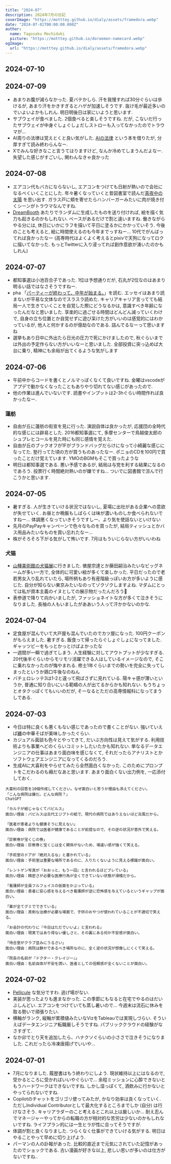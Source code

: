 ```yaml
---
title: "2024-07"
description: 2024年7月の日記
coverImage: "https://motttey.github.io/dialy/assets/framedora.webp"
date: "2024-07-01T00:00:00.000Z"
author:
  name: Tagosaku Mochiduki
  picture: "https://motttey.github.io/doraemon-namecard.webp"
ogImage:
  url: "https://motttey.github.io/dialy/assets/framedora.webp"
---
```

## 2024-07-10

## 2024-07-09
- あまりお腹が減らなかった. 夏バテかしら. 汗を我慢すれば30分ぐらいは歩けるが, あまり汗をかきすぎるとハゲが加速しそうです. 抜け毛が最近多いのでいよいよかもしれん. 明日明後日は家にいようと思います. 
- サブウェイが食べました. 2個食べると楽しそうですね. だが, こないだ行ったサブウェイが中身ぐしょぐしょだしストローも入ってなかったのでトラウマが...
- AI周りの法律は覚えとくと良い気がした. [AIの法律](https://www.shojihomu.co.jp/publishing/details?publish_id=4346&cd=282501) という本を借りたが, 分厚すぎて読み終わらんなー. 
- Xでみんな好きなこと言うてはりますけど, なんか冷めてしまうんだよなー. 失望した感じがすごいし, 関わんなきゃ良かった

## 2024-07-08
- エアコン代もバカにならないし, エアコンをつけても日射が熱いので会社になるべくいくことにした. 年々暑くなっていくと昔図書室で読んだ[真夜中の太陽](https://www.amazon.co.jp/dp/4841100776) を思い出す. ガラス戸に頬を寄せたらハンバーガーみたいに肉が焼き付くシーンがトラウマなんですね. 
- [DreamBooth](https://wikiwiki.jp/sd_toshiaki/Dream%20Booth) あたりでランダムに生成したものを送り付ければ, 絵を描く気力も起きるのかもしれない. ベースがあるだけで割と違いますね. 働きながらやる分には, 休日にいかにラフを描いて平日に塗るかにかかっていそう. 今後のことも考えると, 絵に時間使えるのも今年までっすねー... 10代でがんばってれば良かったなー (高専時代はよくよく考えるとpixivで天狗になってロクに描いてなかった. もっとTwitterに入り浸ってれば創作意欲が湧いたのかもしれん)

## 2024-07-07
- 都知事選は小池百合子であった. 1位は予想通りだが, 石丸が2位なのはあまり明るい話ではなさそうですねー. 
- pha 「[パーティーが終わって、中年が始まる。](https://www.gentosha.co.jp/book/detail/9784344042933/)」を読む. エッセイはあまり読まないが平易な文体なのでスラスラ読めた. キャリアキャリア言ってても結局一人で生きていくことを自覚した際にどうなるかは, 意識すべき年齢になったんだなと思いました. 享楽的に過ごせる時間はどんどん減っていくわけで, 自身の立ち位置とか自覚せずに遊び呆けた方がいいのは感覚的にはわかっているが, 他人と何かするのが億劫なのである. 詰んでるなーって思いますね
- 選挙もあり日中に外出たら日光の圧力で死にかけましたので, 秋ぐらいまでは外出の予定作らない方がいいなーと思いました. 全部投資に突っ込めば大台に乗り, 精神にも余裕が出てくるような気がします

## 2024-07-06
- 午前中からコードを書くとノルマっぽくなくて良いですね. 金曜はvscodeがアプデで動かなくなったこともありやり切れてない感じがあったので. 
- 他の作業は進んでいないです. 読書やインプットは2-3hぐらい時間作れば良かったなー. 

### 蓮舫
- 自由が丘に蓮舫の街宣を見に行った. 演説自体は良かったが, 応援団の全時代的な感じには辟易とした. 2016都知事選にて, 多摩センターで鳥越俊太郎のシュプレヒコールを見た時にも同じ感情を覚えた.
- 自由が丘のブックオフが1Fがブランドバッグだらけになって小綺麗な感じになってた. 塾行ってた頃の方が買うものあったなー. ポニョのCDを100円で買ったことだけ覚えています. YMOのBGMもそこで買ったような
- 明日は都知事選である. 悪い予感であるが, 結局は与党を利する結果になるのであろう. 投票行く時間絶対熱いのが嫌ですね... ついでに図書館で涼んで行こうかと思います.  

## 2024-07-05
- 暑すぎる. 人が生きていける状況ではないし, 夏場に出社がある企業への意欲が失せていく. お昼とか晩飯もしばらくは味が濃いものしか食べられないですねー... 体調悪くなっていきそうですしー、より気を使話ないといけない
- 先月のPayPayキャンペーンで色々なものを買ったが, 結局ティッシュとかバス用品みたいなものを買い忘れたなー... 
- 株がそろそろ下がる気がして怖いです. 7月はもういじらない方がいいわね

### 犬猫
- [山種美術館の犬猫展](https://www.yamatane-museum.jp/exh/2024/dogcat.html)に行きました. 俵屋宗達とか藤田嗣治みたいなビッグネームが多い一方で, 全体的に可愛い絵が多くて楽しかった. 平日だったので老若男女入り乱れていたら, 場所柄もあり有産階級っぽいお方が多いように感じた. 自分が知らない東京みたいなのってゾクゾクしますよね. マダムにとっては私が資本主義のイヌとしての展示物だったんだろう🐶
- 表参道で降りて向かいましたが, ファッショネイトな方が多くて泣きそうになりました. 長袖の人もいましたがああいう人って汗かかないのかな. 

## 2024-07-04
- 定食屋が混んでいて大戸屋も混んでいたのでカツ屋になった. 100円クーポンがもらえました. 暑すぎる. 飯食って帰ったらぐしょぐしょになってました. ギャッツビーをもっとかっとけばよかったな
- 一週間が一瞬で過ぎてしまう. 人生経験に対してアウトプットが少なすぎる. 20代後半ぐらいからモリモリ活躍できる人はしているイメージなので, そこに乗れなかったのが悔やまれる. 修士1年ぐらいまでの勢いを完全に失ってしまったというか鶏口牛後なのねん
- バチェロレッテ3は1-2と違って飛ばさずに見れている. 陽キャ感が薄いというか, 普通に知り合いにいる範疇の人が出てるからかも知れない. もうちょっとオタクっぽくてもいいのだが, そーなるとただの高専情報科になってまうしである. 

## 2024-07-03
- 今日は特に良くも悪くもない感じであったので書くことがない. 強いていえば[纏](https://tabelog.com/tokyo/A1317/A131710/13285625/)の中華そばが美味しかったぐらい. 
- カジュアル面談も色々とやってきて, だいぶ方向性は見えて気がする. 利用技術よりも事業へどのくらいコミットしたいたかも知れない. 単なるデータエンジニアの仕事はあまり面白味を感じなくて, それだったらアナリストとかソフトウェアエンジニアになってくるのだろう. 
- 生成AIに大喜利をやらせてみたら全然面白くなかった. このためにプロンプトをこだわるのも癪だなあと思います. あまり面白くない出力例を, 一応添付しておく. 
```
大喜利の回答を10個作成してください。なぜ面白いと思うか理由も添えてください。
「こんな病院は嫌だ。どんな病院？」
ChatGPT

「カルテが紙じゃなくてパピルス」
面白い理由：パピルスは古代エジプトの紙で、現代の病院ではありえないほど古風だから。

「医者が患者よりも健康そうに見えない」
面白い理由：病院では医者が健康であることが前提なので、その逆の状況が意外で笑える。

「診察券が宝くじの券」
面白い理由：診察券と宝くじは全く関係がないため、場違い感が強くて笑える。

「手術室のドアが『絶対入るな』と書かれている」
面白い理由：手術室は重要な場所であるのに、入りたくないように見える標識が面白い。

「レントゲン写真が『おおっと、もう一回』と言われるほどブレている」
面白い理由：精密さが必要な医療行為が全くできていない状態が滑稽だから。

「看護師が全員フルフェイスの仮面をかぶっている」
面白い理由：患者に安心感を与えるべき看護師が逆に恐怖感を与えているというギャップが面白い。

「薬が全てグミでできている」
面白い理由：真剣な治療が必要な場面で、子供のおやつが使われていることが不適切で笑える。

「お会計の代わりに『今日はただでいいよ』と言われる」
面白い理由：現実ではあり得ない優しさと、その裏にある何か不安感が面白い。

「待合室がクラブ並みにうるさい」
面白い理由：病院は静かであるべき場所なのに、全く逆の状況が想像しにくくて笑える。

「院長の名前が『ドクター・クレイジー』」
面白い理由：名前自体が不安を誘い、医者としての信頼感が全くないことが面白い。
```

## 2024-07-02
- [Pellicule](https://www.youtube.com/watch?v=ueq2QFIIpu0) な気分ですわ. 逃げ場がない.
- 実装が思ったよりも進まなかった. この季節にもなると在宅でやるのはだいぶしんどい. エアコンをつけていても蒸し暑いので... 今週末は流石に休みを取る勢いで頑張りたい. 
- 横軸がランク, 縦軸が累積値みたいなVizをTableauでは実現しづらい. そういえばデータエンジニア転職厳しそうですね. パブリッククラウドの経験がなさすぎて. 
- なか卯でとり天を追加したら、ハナクソぐらいの小ささで泣きそうになりました. これだったら冷凍唐揚げでいいや...  

## 2024-07-01
- 7月になりました. 履歴書はもう終わりにしよう. 現状維持以上にはなるので, 受かるところに受かればいいやぐらいで... 余程ミッションに心酔できないともうハードワークはできないですね. しかし湿っぽくて, 酒飲みに行かないとやってられないですね. 
- Copilotのチャットをゴリゴリ使ってみたが, かなり効率は良くなっていく. ただしIndividual Contributorとして最大化するところまでしか (自分) は行けなさそう. キャリアラダーのこと考えるとこれ以上は厳しいか... 耐え忍んでマネージャーやってからの転職の方が相対的な苦労は少ないのかもしれないですね. ライフプラン的には一生ヒラが性に合ってそうですが. 
- 体調が割と良くなりました. つらくなく仕事ができていける気がする. 明日はやることやって早めに切り上げよう. 
- パーマンの人の訃報があった. 比較的直近まで元気にされていた記憶があったのでショックである. 古い漫画が好きな以上, 悲しい思いが多いのは仕方がないですね.. 

